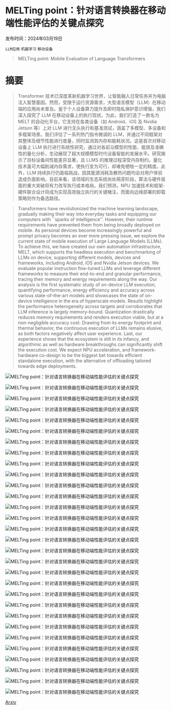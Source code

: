 # MELTing point：针对语言转换器在移动端性能评估的关键点探究

发布时间：2024年03月19日

`LLM应用` `机器学习` `移动设备`

> MELTing point: Mobile Evaluation of Language Transformers

# 摘要

> Transformer 技术已深度革新机器学习世界，让智能融入日常任务并为电脑注入智慧基因。然而，受限于运行资源需求，大型语言模型（LLM）在移动端的应用尚未普及。鉴于个人设备算力提升及即时隐私保护意识增强，我们深入探究了 LLM 在移动设备上的执行现状。为此，我们打造了一款名为 MELT 的自动化平台，它支持在各类设备（如 Android、iOS 及 Nvidia Jetson 等）上对 LLM 进行无头执行和基准测试，涵盖了多模型、多设备和多框架场景。我们评估了一系列热门指令微调的 LLM，并通过不同框架对其整体及细节性能进行度量，同时监测其内存和能耗状况。这是首次对移动设备上 LLM 执行进行系统性研究，通过对各前沿模型的性能、能效及准确性的量化分析，生动展现了超大规模模型时代设备智能的发展水平。研究揭示了目标设备间性能差异显著，且 LLMS 的推理过程深受内存制约。量化技术虽可大幅削减内存需求，使执行变为可行，却难免牺牲一定的精度。此外，LLM 持续执行仍面临挑战，因其能源消耗及散热问题均会对用户体验造成负面影响。目前来看，该领域的生态系统尚处萌芽阶段，算法与硬件层面的重大突破将有力改写执行成本格局。我们预测，NPU 加速技术和框架-硬件联合设计将成为实现高效独立执行的关键赌注，而面向边缘部署的卸载策略则作为备选路径。

> Transformers have revolutionized the machine learning landscape, gradually making their way into everyday tasks and equipping our computers with ``sparks of intelligence''. However, their runtime requirements have prevented them from being broadly deployed on mobile. As personal devices become increasingly powerful and prompt privacy becomes an ever more pressing issue, we explore the current state of mobile execution of Large Language Models (LLMs). To achieve this, we have created our own automation infrastructure, MELT, which supports the headless execution and benchmarking of LLMs on device, supporting different models, devices and frameworks, including Android, iOS and Nvidia Jetson devices. We evaluate popular instruction fine-tuned LLMs and leverage different frameworks to measure their end-to-end and granular performance, tracing their memory and energy requirements along the way.
  Our analysis is the first systematic study of on-device LLM execution, quantifying performance, energy efficiency and accuracy across various state-of-the-art models and showcases the state of on-device intelligence in the era of hyperscale models. Results highlight the performance heterogeneity across targets and corroborates that LLM inference is largely memory-bound. Quantization drastically reduces memory requirements and renders execution viable, but at a non-negligible accuracy cost. Drawing from its energy footprint and thermal behavior, the continuous execution of LLMs remains elusive, as both factors negatively affect user experience. Last, our experience shows that the ecosystem is still in its infancy, and algorithmic as well as hardware breakthroughs can significantly shift the execution cost. We expect NPU acceleration, and framework-hardware co-design to be the biggest bet towards efficient standalone execution, with the alternative of offloading tailored towards edge deployments.

![MELTing point：针对语言转换器在移动端性能评估的关键点探究](../../../paper_images/2403.12844/x1.png)

![MELTing point：针对语言转换器在移动端性能评估的关键点探究](../../../paper_images/2403.12844/x2.png)

![MELTing point：针对语言转换器在移动端性能评估的关键点探究](../../../paper_images/2403.12844/x3.png)

![MELTing point：针对语言转换器在移动端性能评估的关键点探究](../../../paper_images/2403.12844/x4.png)

![MELTing point：针对语言转换器在移动端性能评估的关键点探究](../../../paper_images/2403.12844/x5.png)

![MELTing point：针对语言转换器在移动端性能评估的关键点探究](../../../paper_images/2403.12844/x6.png)

![MELTing point：针对语言转换器在移动端性能评估的关键点探究](../../../paper_images/2403.12844/x7.png)

![MELTing point：针对语言转换器在移动端性能评估的关键点探究](../../../paper_images/2403.12844/x8.png)

![MELTing point：针对语言转换器在移动端性能评估的关键点探究](../../../paper_images/2403.12844/x9.png)

![MELTing point：针对语言转换器在移动端性能评估的关键点探究](../../../paper_images/2403.12844/x10.png)

![MELTing point：针对语言转换器在移动端性能评估的关键点探究](../../../paper_images/2403.12844/x11.png)

![MELTing point：针对语言转换器在移动端性能评估的关键点探究](../../../paper_images/2403.12844/x12.png)

![MELTing point：针对语言转换器在移动端性能评估的关键点探究](../../../paper_images/2403.12844/x13.png)

![MELTing point：针对语言转换器在移动端性能评估的关键点探究](../../../paper_images/2403.12844/x14.png)

![MELTing point：针对语言转换器在移动端性能评估的关键点探究](../../../paper_images/2403.12844/x15.png)

![MELTing point：针对语言转换器在移动端性能评估的关键点探究](../../../paper_images/2403.12844/x16.png)

![MELTing point：针对语言转换器在移动端性能评估的关键点探究](../../../paper_images/2403.12844/x17.png)

![MELTing point：针对语言转换器在移动端性能评估的关键点探究](../../../paper_images/2403.12844/x18.png)

![MELTing point：针对语言转换器在移动端性能评估的关键点探究](../../../paper_images/2403.12844/x19.png)

![MELTing point：针对语言转换器在移动端性能评估的关键点探究](../../../paper_images/2403.12844/x20.png)

![MELTing point：针对语言转换器在移动端性能评估的关键点探究](../../../paper_images/2403.12844/x21.png)

![MELTing point：针对语言转换器在移动端性能评估的关键点探究](../../../paper_images/2403.12844/x22.png)

![MELTing point：针对语言转换器在移动端性能评估的关键点探究](../../../paper_images/2403.12844/iphone14pro_thermals_rotated.png)

![MELTing point：针对语言转换器在移动端性能评估的关键点探究](../../../paper_images/2403.12844/x23.png)

![MELTing point：针对语言转换器在移动端性能评估的关键点探究](../../../paper_images/2403.12844/x24.png)

![MELTing point：针对语言转换器在移动端性能评估的关键点探究](../../../paper_images/2403.12844/x25.png)

![MELTing point：针对语言转换器在移动端性能评估的关键点探究](../../../paper_images/2403.12844/x26.png)

![MELTing point：针对语言转换器在移动端性能评估的关键点探究](../../../paper_images/2403.12844/x27.png)

![MELTing point：针对语言转换器在移动端性能评估的关键点探究](../../../paper_images/2403.12844/x28.png)

![MELTing point：针对语言转换器在移动端性能评估的关键点探究](../../../paper_images/2403.12844/x29.png)

[Arxiv](https://arxiv.org/abs/2403.12844)